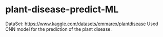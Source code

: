 # plant-disease-predict-ML
DataSet: https://www.kaggle.com/datasets/emmarex/plantdisease
Used CNN model for the prediction of the plant disease.
